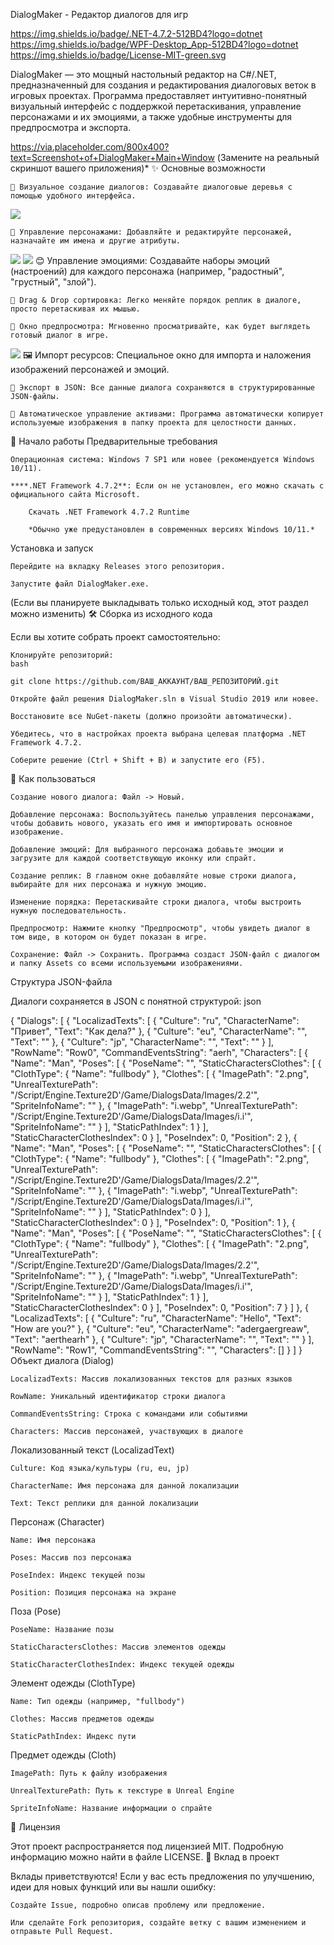 DialogMaker - Редактор диалогов для игр

https://img.shields.io/badge/.NET-4.7.2-512BD4?logo=dotnet
https://img.shields.io/badge/WPF-Desktop_App-512BD4?logo=dotnet
https://img.shields.io/badge/License-MIT-green.svg

DialogMaker — это мощный настольный редактор на C#/.NET, предназначенный для создания и редактирования диалоговых веток в игровых проектах. Программа предоставляет интуитивно-понятный визуальный интерфейс с поддержкой перетаскивания, управление персонажами и их эмоциями, а также удобные инструменты для предпросмотра и экспорта.

https://via.placeholder.com/800x400?text=Screenshot+of+DialogMaker+Main+Window (Замените на реальный скриншот вашего приложения)*
✨ Основные возможности

    📝 Визуальное создание диалогов: Создавайте диалоговые деревья с помощью удобного интерфейса.
  ![](Examples/main_window.png)

    👥 Управление персонажами: Добавляйте и редактируйте персонажей, назначайте им имена и другие атрибуты.
 ![](Examples/man_import.png)           ![](Examples/women.png)
    😊 Управление эмоциями: Создавайте наборы эмоций (настроений) для каждого персонажа (например, "радостный", "грустный", "злой").

    🧩 Drag & Drop сортировка: Легко меняйте порядок реплик в диалоге, просто перетаскивая их мышью.

    👀 Окно предпросмотра: Мгновенно просматривайте, как будет выглядеть готовый диалог в игре.
 ![](Examples/prew.png)
    🖼️ Импорт ресурсов: Специальное окно для импорта и наложения изображений персонажей и эмоций.

    💾 Экспорт в JSON: Все данные диалога сохраняются в структурированные JSON-файлы.

    📂 Автоматическое управление активами: Программа автоматически копирует используемые изображения в папку проекта для целостности данных.

🚀 Начало работы
Предварительные требования

    Операционная система: Windows 7 SP1 или новее (рекомендуется Windows 10/11).

    ****.NET Framework 4.7.2**: Если он не установлен, его можно скачать с официального сайта Microsoft.

        Скачать .NET Framework 4.7.2 Runtime

        *Обычно уже предустановлен в современных версиях Windows 10/11.*

Установка и запуск

    Перейдите на вкладку Releases этого репозитория.

    Запустите файл DialogMaker.exe.

(Если вы планируете выкладывать только исходный код, этот раздел можно изменить)
🛠️ Сборка из исходного кода

Если вы хотите собрать проект самостоятельно:

    Клонируйте репозиторий:
    bash

    git clone https://github.com/ВАШ_АККАУНТ/ВАШ_РЕПОЗИТОРИЙ.git

    Откройте файл решения DialogMaker.sln в Visual Studio 2019 или новее.

    Восстановите все NuGet-пакеты (должно произойти автоматически).

    Убедитесь, что в настройках проекта выбрана целевая платформа .NET Framework 4.7.2.

    Соберите решение (Ctrl + Shift + B) и запустите его (F5).

📖 Как пользоваться

    Создание нового диалога: Файл -> Новый.

    Добавление персонажа: Воспользуйтесь панелью управления персонажами, чтобы добавить нового, указать его имя и импортировать основное изображение.

    Добавление эмоций: Для выбранного персонажа добавьте эмоции и загрузите для каждой соответствующую иконку или спрайт.

    Создание реплик: В главном окне добавляйте новые строки диалога, выбирайте для них персонажа и нужную эмоцию.

    Изменение порядка: Перетаскивайте строки диалога, чтобы выстроить нужную последовательность.

    Предпросмотр: Нажмите кнопку "Предпросмотр", чтобы увидеть диалог в том виде, в котором он будет показан в игре.

    Сохранение: Файл -> Сохранить. Программа создаст JSON-файл с диалогом и папку Assets со всеми используемыми изображениями.

Структура JSON-файла

Диалоги сохраняется в JSON с понятной структурой:
json

{
  "Dialogs": [
    {
      "LocalizadTexts": [
        {
          "Culture": "ru",
          "CharacterName": "Привет",
          "Text": "Как дела?"
        },
        {
          "Culture": "eu",
          "CharacterName": "",
          "Text": ""
        },
        {
          "Culture": "jp",
          "CharacterName": "",
          "Text": ""
        }
      ],
      "RowName": "Row0",
      "CommandEventsString": "aerh",
      "Characters": [
        {
          "Name": "Man",
          "Poses": [
            {
              "PoseName": "",
              "StaticCharactersClothes": [
                {
                  "ClothType": {
                    "Name": "fullbody"
                  },
                  "Clothes": [
                    {
                      "ImagePath": "2.png",
                      "UnrealTexturePath": "/Script/Engine.Texture2D'/Game/DialogsData/Images/2.2'",
                      "SpriteInfoName": ""
                    },
                    {
                      "ImagePath": "i.webp",
                      "UnrealTexturePath": "/Script/Engine.Texture2D'/Game/DialogsData/Images/i.i'",
                      "SpriteInfoName": ""
                    }
                  ],
                  "StaticPathIndex": 1
                }
              ],
              "StaticCharacterClothesIndex": 0
            }
          ],
          "PoseIndex": 0,
          "Position": 2
        },
        {
          "Name": "Man",
          "Poses": [
            {
              "PoseName": "",
              "StaticCharactersClothes": [
                {
                  "ClothType": {
                    "Name": "fullbody"
                  },
                  "Clothes": [
                    {
                      "ImagePath": "2.png",
                      "UnrealTexturePath": "/Script/Engine.Texture2D'/Game/DialogsData/Images/2.2'",
                      "SpriteInfoName": ""
                    },
                    {
                      "ImagePath": "i.webp",
                      "UnrealTexturePath": "/Script/Engine.Texture2D'/Game/DialogsData/Images/i.i'",
                      "SpriteInfoName": ""
                    }
                  ],
                  "StaticPathIndex": 0
                }
              ],
              "StaticCharacterClothesIndex": 0
            }
          ],
          "PoseIndex": 0,
          "Position": 1
        },
        {
          "Name": "Man",
          "Poses": [
            {
              "PoseName": "",
              "StaticCharactersClothes": [
                {
                  "ClothType": {
                    "Name": "fullbody"
                  },
                  "Clothes": [
                    {
                      "ImagePath": "2.png",
                      "UnrealTexturePath": "/Script/Engine.Texture2D'/Game/DialogsData/Images/2.2'",
                      "SpriteInfoName": ""
                    },
                    {
                      "ImagePath": "i.webp",
                      "UnrealTexturePath": "/Script/Engine.Texture2D'/Game/DialogsData/Images/i.i'",
                      "SpriteInfoName": ""
                    }
                  ],
                  "StaticPathIndex": 1
                }
              ],
              "StaticCharacterClothesIndex": 0
            }
          ],
          "PoseIndex": 0,
          "Position": 7
        }
      ]
    },
    {
      "LocalizadTexts": [
        {
          "Culture": "ru",
          "CharacterName": "Hello",
          "Text": "How are you?"
        },
        {
          "Culture": "eu",
          "CharacterName": "adergaergreaw",
          "Text": "aerthearh"
        },
        {
          "Culture": "jp",
          "CharacterName": "",
          "Text": ""
        }
      ],
      "RowName": "Row1",
      "CommandEventsString": "",
      "Characters": []
    }
  ]
}
Объект диалога (Dialog)

    LocalizadTexts: Массив локализованных текстов для разных языков

    RowName: Уникальный идентификатор строки диалога

    CommandEventsString: Строка с командами или событиями

    Characters: Массив персонажей, участвующих в диалоге

Локализованный текст (LocalizadText)

    Culture: Код языка/культуры (ru, eu, jp)

    CharacterName: Имя персонажа для данной локализации

    Text: Текст реплики для данной локализации

Персонаж (Character)

    Name: Имя персонажа

    Poses: Массив поз персонажа

    PoseIndex: Индекс текущей позы

    Position: Позиция персонажа на экране

Поза (Pose)

    PoseName: Название позы

    StaticCharactersClothes: Массив элементов одежды

    StaticCharacterClothesIndex: Индекс текущей одежды

Элемент одежды (ClothType)

    Name: Тип одежды (например, "fullbody")

    Clothes: Массив предметов одежды

    StaticPathIndex: Индекс пути

Предмет одежды (Cloth)

    ImagePath: Путь к файлу изображения

    UnrealTexturePath: Путь к текстуре в Unreal Engine

    SpriteInfoName: Название информации о спрайте
    
📜 Лицензия

Этот проект распространяется под лицензией MIT. Подробную информацию можно найти в файле LICENSE.
🤝 Вклад в проект

Вклады приветствуются! Если у вас есть предложения по улучшению, идеи для новых функций или вы нашли ошибку:

    Создайте Issue, подробно описав проблему или предложение.

    Или сделайте Fork репозитория, создайте ветку с вашим изменением и отправьте Pull Request.
